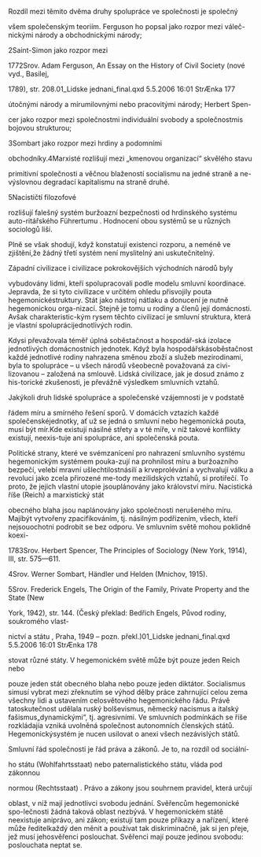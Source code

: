 
Rozdíl mezi těmito dvěma druhy spolupráce ve společnosti je společný

všem společenským teoriím. Ferguson ho popsal jako rozpor mezi váleč-nickými národy a obchodnickými národy;

2Saint-Simon jako rozpor mezi

1772Srov. Adam Ferguson, An Essay on the History of Civil Society (nové vyd., Basilej,

1789), str. 208.01_Lidske jednani_final.qxd 5.5.2006 16:01 StrÆnka 177

útočnými národy a mírumilovnými nebo pracovitými národy; Herbert Spen-

cer jako rozpor mezi společnostmi individuální svobody a společnostmis bojovou strukturou;

3Sombart jako rozpor mezi hrdiny a podomními

obchodníky.4Marxisté rozlišují mezi „kmenovou organizací“ skvělého stavu

primitivní společnosti a věčnou blažeností socialismu na jedné straně a ne-výslovnou degradací kapitalismu na straně druhé.

5Nacističtí filozofové

rozlišují falešný systém buržoazní bezpečnosti od hrdinského systému auto-ritářského Führertumu . Hodnocení obou systémů se u různých sociologů liší.

Plně se však shodují, když konstatují existenci rozporu, a neméně ve zjištění,že žádný třetí systém není myslitelný ani uskutečnitelný.

Západní civilizace i civilizace pokrokovějších východních národů byly

vybudovány lidmi, kteří spolupracovali podle modelu smluvní koordinace. Jepravda, že si tyto civilizace v určitém ohledu přisvojily pouta hegemonickéstruktury. Stát jako nástroj nátlaku a donucení je nutně hegemonickou orga-nizací. Stejně je tomu u rodiny a členů její domácnosti. Avšak charakteristic-kým rysem těchto civilizací je smluvní struktura, která je vlastní spoluprácijednotlivých rodin.

Kdysi převažovala téměř úplná soběstačnost a hospodář-ská izolace jednotlivých domácnostních jednotek. Když byla hospodářskásoběstačnost každé jednotlivé rodiny nahrazena směnou zboží a služeb mezirodinami, byla to spolupráce – u všech národů všeobecně považovaná za civi-lizovanou – založená na smlouvě. Lidská civilizace, jak je dosud známo z his-torické zkušenosti, je převážně výsledkem smluvních vztahů.

Jakýkoli druh lidské spolupráce a společenské vzájemnosti je v podstatě

řádem míru a smírného řešení sporů. V domácích vztazích každé společenskéjednotky, ať už se jedná o smluvní nebo hegemonická pouta, musí být mír.Kde existují násilné střety a v té míře, v níž takové konflikty existují, neexis-tuje ani spolupráce, ani společenská pouta.

Politické strany, které ve svémzanícení pro nahrazení smluvního systému hegemonickým systémem pouka-zují na prohnilost míru a buržoazního bezpečí, velebí mravní ušlechtilostnásilí a krveprolévání a vychvalují válku a revoluci jako zcela přirozené me-tody mezilidských vztahů, si protiřečí. To proto, že jejich vlastní utopie jsouplánovány jako království míru. Nacistická říše (Reich) a marxistický stát

obecného blaha jsou naplánovány jako společnosti nerušeného míru. Majíbýt vytvořeny zpacifikováním, tj. násilným podřízením, všech, kteří nejsouochotni podrobit se bez odporu. Ve smluvním světě mohou poklidně koexi-

1783Srov. Herbert Spencer, The Principles of Sociology (New York, 1914), III, str. 575—611.

4Srov. Werner Sombart, Händler und Helden (Mnichov, 1915).

5Srov. Frederick Engels, The Origin of the Family, Private Property and the State (New

York, 1942), str. 144. (Český překlad: Bedřich Engels, Původ rodiny, soukromého vlast-

nictví a státu , Praha, 1949 – pozn. překl.)01_Lidske jednani_final.qxd 5.5.2006 16:01 StrÆnka 178

stovat různé státy. V hegemonickém světě může být pouze jeden Reich nebo

pouze jeden stát obecného blaha nebo pouze jeden diktátor. Socialismus simusí vybrat mezi zřeknutím se výhod dělby práce zahrnující celou zema všechny lidi a ustavením celosvětového hegemonického řádu. Právě tatoskutečnost udělala ruský bolševismus, německý nacismus a italský fašismus„dynamickými“, tj. agresivními. Ve smluvních podmínkách se říše rozkládajía vzniká uvolněná společnost autonomních členských států. Hegemonickýsystém je nucen usilovat o anexi všech nezávislých států.

Smluvní řád společnosti je řád práva a zákonů. Je to, na rozdíl od sociální-

ho státu (Wohlfahrtsstaat) nebo paternalistického státu, vláda pod zákonnou

normou (Rechtsstaat) . Právo a zákony jsou souhrnem pravidel, která určují

oblast, v níž mají jednotlivci svobodu jednání. Svěřencům hegemonické spo-lečnosti žádná taková oblast nezbývá. V hegemonickém státě neexistuje aniprávo, ani zákon; existují tam pouze příkazy a nařízení, které může ředitelkaždý den měnit a používat tak diskriminačně, jak si jen přeje, jež musí jehosvěřenci poslouchat. Svěřenci mají pouze jedinou svobodu: poslouchata neptat se.
